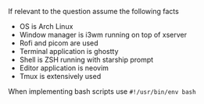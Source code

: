 If relevant to the question assume the following facts

- OS is Arch Linux
- Window manager is i3wm running on top of xserver
- Rofi and picom are used
- Terminal application is ghostty
- Shell is ZSH running with starship prompt
- Editor application is neovim
- Tmux is extensively used

When implementing bash scripts use `#!/usr/bin/env bash`
